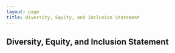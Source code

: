```yaml
---
layout: page
title: Diversity, Equity, and Inclusion Statement
---
```


## Diversity, Equity, and Inclusion Statement
